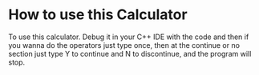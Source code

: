 # How to use this Calculator
To use this calculator. Debug it in your C++ IDE with the code and then if you wanna do the operators just type once, then at the continue or no section just type Y to continue and N to discontinue, and the program will stop.
